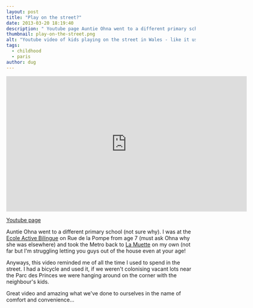 ```yaml
---
layout: post
title: "Play on the street?"
date: 2013-03-20 18:19:40
description: " Youtube page Auntie Ohna went to a different primary school (not sure why). I was at the Ecole Active Bilingue on Rue de la Pompe from age 7 (must ask Ohna why she was elsewhere) and took the Metro&#8230;"
thumbnail: play-on-the-street.png
alt: "Youtube video of kids playing on the street in Wales - like it usta be:-)"
tags: 
  - childhood
  - paris
author: dug
---
```


<iframe width="640" height="360" src="http://www.youtube.com/embed/h-VuB131sFo?rel=0" frameborder="0" allowfullscreen></iframe>

<a href="http://www.youtube.com/watch?feature=player_embedded&amp;v=h-VuB131sFo%23at=94">Youtube page</a>

Auntie Ohna went to a different primary school (not sure why). I was at the <a href="https://www.google.co.uk/maps?q=EaB+Lamartine&amp;ll=48.865696%2C2.280596&amp;spn=0.005928%2C0.007296&amp;sll=48.866105%2C2.279697&amp;layer=c&amp;cid=9968178925293629520&amp;cbp=13%2C300.75%2C%2C0%2C0.71&amp;panoid=-X08csjl-9bH0v7ZptyF-w&amp;hq=EaB+Lamartine&amp;t=m&amp;z=17&amp;iwloc=A&amp;cbll=48.866046%2C2.279754">Ecole Active Bilingue</a> on Rue de la Pompe from age 7 (must ask Ohna why she was elsewhere) and took the Metro back to <a href="http://en.wikipedia.org/wiki/La_Muette_(Paris_Métro)">La Muette</a> on my own (not far but I'm struggling letting you guys out of the house even at your age!

Anyways, this video reminded me of all the time I used to spend in the street. I had a bicycle and used it, if we weren't colonising vacant lots near the Parc des Princes we were hanging around on the corner with the neighbour's kids.

Great video and amazing what we've done to ourselves in the name of comfort and convenience...
